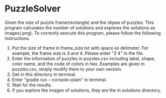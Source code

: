 # PuzzleSolver
Given the size of puzzle frame(rectangle) and the shpae of puzzles. This program calculates the number of solutions and explores the solutions as images(.png).
To correctly execute this program, please follow the following instructions.

1. Put the size of frame in frame_size.txt with space as delimeter. For example, the frame size is 3 and 4. Please enter "3 4" in the file.
2. Enter the information of puzzles in puzzles.csv including label, shape, color name, and the code of colors in hex. Examples are given in puzzles.csv, simply modify them to your own version.
3. Get in this directory in terminal.
4. Enter "gradle run --console=plain" in terminal.
5. Wait for the results.
6. If you explore the images of solutions, they are the in solutions directory.
